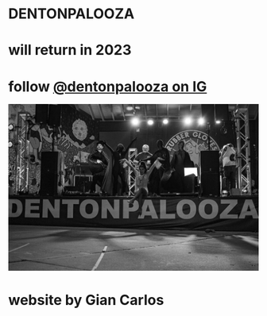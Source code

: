 # DENTONPALOOZA
# will return in 2023
# follow [@dentonpalooza on IG](https://www.instagram.com/dentonpalooza)
![palooza](/img/DSC_2670.jpg)
# website by Gian Carlos